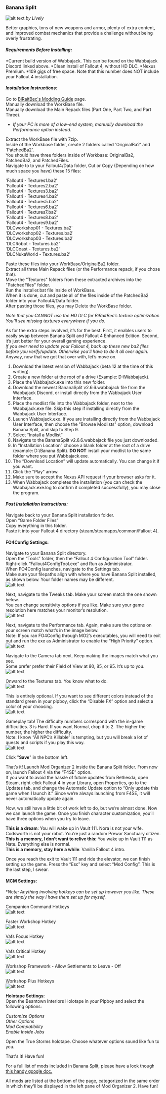 ### Banana Split

![alt text](https://i.imgur.com/A2fN0q8.jpg)
_by Lively_

Better graphics, tons of new weapons and armor, plenty of extra content, and improved combat mechanics that provide a challenge without being overly frustrating.

#### **_Requirements Before Installing:_**

  *Current build version of Wabbajack. This can be found on the Wabbajack Discord linked above.
  *Clean install of Fallout 4, without HD DLC.
  *Nexus Premium.
  *109 gigs of free space. Note that this number does NOT include your Fallout 4 installation.

#### **_Installation Instructions:_**

Go to [BiRaitBec's Modding Guide](https://www.nexusmods.com/fallout4/mods/23556?tab=description) page.  
Manually download the WorkBase file.  
Manually download the Main Repack files (Part One, Part Two, and Part Three).  
 - *If your PC is more of a low-end system, manually download the Performance option instead.*  
 
Extract the WorkBase file with 7zip.  
Inside of the Workbase folder, create 2 folders called 'OriginalBa2' and 'PatchedBa2'.  
You should have three folders inside of Workbase: OriginalBa2, PatchedBa2, and PatchedFiles.  
Navigate to to your Fallout4/Data folder, Cut or Copy (Depending on how much space you have) these 15 files:  

'Fallout4 - Textures1.ba2'  
'Fallout4 - Textures2.ba2'  
'Fallout4 - Textures3.ba2'  
'Fallout4 - Textures4.ba2'  
'Fallout4 - Textures5.ba2'  
'Fallout4 - Textures6.ba2'  
'Fallout4 - Textures7.ba2'  
'Fallout4 - Textures8.ba2'  
'Fallout4 - Textures9.ba2'  
'DLCworkshop01 - Textures.ba2'  
'DLCworkshop02 - Textures.ba2'  
'DLCworkshop03 - Textures.ba2'  
'DLCRobot - Textures.ba2'  
'DLCCoast - Textures.ba2'  
'DLCNukaWorld - Textures.ba2'  

Paste these files into your WorkBase/OriginalBa2 folder.  
Extract all three Main Repack files (or the Performance repack, if you chose that).  
Move the "Textures" folders from these extracted archives into the "PatchedFiles" folder.  
Run the installer.bat file inside of WorkBase.  
When it is done, cut and paste all of the files inside of the PatchedBa2 folder into your Fallout4/Data folder.  
After pasting those files, you may Delete the WorkBase folder.  

*Note that you CANNOT use the HD DLC for BiRaitBec’s texture optimization. You’ll see missing textures everywhere if you do.*  

As for the extra steps involved, it’s for the best. First, it enables users to easily swap between Banana Split and Fallout 4 Enhanced Edition. Second, it’s just better for your overall gaming experience.  
*If you ever need to update your Fallout 4, back up these new ba2 files before you verify/update. Otherwise you’ll have to do it all over again.*  
Anyway, now that we got that over with, let’s move on.

1. Download the latest version of Wabbajack (beta 12 at the time of this writing).
2. Create a new folder at the root of a drive (Example: D:\Wabbajack).
3. Place the Wabbajack.exe into this new folder.
4. Download the newest BananaSplit v2.6.6.wabbajack file from the Wabbajack Discord, or install directly from the Wabbajack User Interface.
5. Place the modlist file into the Wabbajack folder, next to the Wabbajack.exe file. Skip this step if installing directly from the Wabbajack User Interface.
6. Launch Wabbajack.exe. If you are installing directly from the Wabbajack User Interface, then choose the "Browse Modlists" option, download Banana Split, and skip to Step 9.
7. Select “Install a Modlist”
8. Navigate to the BananaSplit v2.6.6.wabbajack file you just downloaded.
9. In “Installation Location” choose a blank folder at the root of a drive (example: D:\Banana Split). **DO NOT** install your modlist to the same folder where you put Wabbajack.exe.
10. The “Download Location” will update automatically. You can change it if you want.
11. Click the "Play" arrow.
12. Make sure to accept the Nexus API request if your browser asks for it.
13. When Wabbajack completes the installation (you can check the Wabbajack.exe.log to confirm it completed successfully), you may close the program.

#### **_Post Installation Instructions:_**

Navigate back to your Banana Split installation folder.  
Open “Game Folder Files”  
Copy everything in this folder.  
Paste it into your Fallout 4 directory (steam/steamapps/common/Fallout 4).  

#### FO4Config Settings:

Navigate to your Banana Split directory.  
Open the “Tools” folder, then the “Fallout 4 Configuration Tool” folder.  
Right-click “Fallout4ConfigTool.exe” and Run as Administrator.  
When FO4Config launches, navigate to the Settings tab.  
Make sure your filepaths align with where you have Banana Split installed, as shown below. Your folder names may be different.  
![alt text](https://i.imgur.com/wz3Jg42.png)  

Next, navigate to the Tweaks tab. Make your screen match the one shown below.  
You can change sensitivity options if you like. Make sure your game resolution here matches your monitor’s resolution.  
![alt text](https://i.imgur.com/QqKfkWx.png)  

Next, navigate to the Performance tab. Again, make sure the options on your screen match what’s in the image below.  
Note: If you ran FO4Config through MO2’s executables, you will need to exit out and run the exe as Administrator to enable the “High Priority” option.  
![alt text](https://i.imgur.com/LRvQQce.png)  

Navigate to the Camera tab next. Keep making the images match what you see.  
Some prefer prefer their Field of View at 80, 85, or 95. It’s up to you.  
![alt text](https://i.imgur.com/K1njp4z.png)  

Onward to the Textures tab. You know what to do.  
![alt text](https://i.imgur.com/HKYxVYG.png)  

This is entirely optional. If you want to see different colors instead of the standard green in your pipboy, click the “Disable FX” option and select a color of your choosing.  
![alt text](https://i.imgur.com/DkmPIiG.png)  

Gameplay tab! The difficulty numbers correspond with the in-game difficulties. 3 is Hard. If you want Normal, drop it to 2. The higher the number, the higher the difficulty.  
Note: I know “All NPC’s Killable” is tempting, but you will break a lot of quests and scripts if you play this way.  
![alt text](https://i.imgur.com/LEMkXcI.png)  

Click "**Save**" in the bottom left.

That’s it! Launch Mod Organizer 2 inside the Banana Split folder. From now on, launch Fallout 4 via the “F4SE” option.  
If you want to avoid the hassle of future updates from Bethesda, open Steam, right-click Fallout 4 in your Library, open Properties, go to the Updates tab, and change the Automatic Update option to “Only update this game when I launch it.” Since we’re always launching from F4SE, it will never automatically update again.  

Now, we still have a little bit of work left to do, but we’re almost done. Now we can launch the game. Once you finish character customization, you’ll have three options when you try to leave.  

**This is a dream**: You will wake up in Vault 111. Nora is not your wife. Codsworth is not your robot. You’re just a random Prewar Sanctuary citizen.  
**This is a memory, I don’t want to relive this**: You wake up in Vault 111 as Nate. Everything else is normal.  
**This is a memory, stay here a while**: Vanilla Fallout 4 intro.  

Once you reach the exit to Vault 111 and ride the elevator, we can finish setting up the game. Press the “Esc” key and select “Mod Config”. This is the last step, I swear.  

#### MCM Settings:
*_Note: Anything involving hotkeys can be set up however you like. These are simply the way I have them set up for myself._

Companion Command Hotkeys  
![alt text](https://i.imgur.com/nJKi2JB.png)  

Faster Workshop Hotkey  
![alt text](https://i.imgur.com/QOVlpjA.png)  

Vafs Focus Hotkey  
![alt text](https://i.imgur.com/4WlhCqZ.png)  

Vafs Critical Hotkey  
![alt text](https://i.imgur.com/DMIi8cD.png)  

Workshop Framework - Allow Settlements to Leave - Off  
![alt text](https://i.imgur.com/vnvLw7O.png)  

Workshop Plus Hotkeys  
![alt text](https://i.imgur.com/jpEhzuZ.png)  


**Holotape Settings:**   
Open the Beantown Interiors Holotape in your Pipboy and select the following options:  

*Customize Options  
Other Options  
Mod Compatibility  
Enable Inside Jobs*  

Open the True Storms holotape. Choose whatever options sound like fun to you.  

That's it! Have fun!  

For a full list of mods included in Banana Split, please have a look though [this handy google doc.](https://docs.google.com/document/d/1TDtANff9fa5fB6f-jzW3JBXt07nDB2iYhz9Og9CDdEo)  

All mods are listed at the bottom of the page, categorized in the same order in which they'll be displayed in the left pane of Mod Organizer 2. Have fun!
